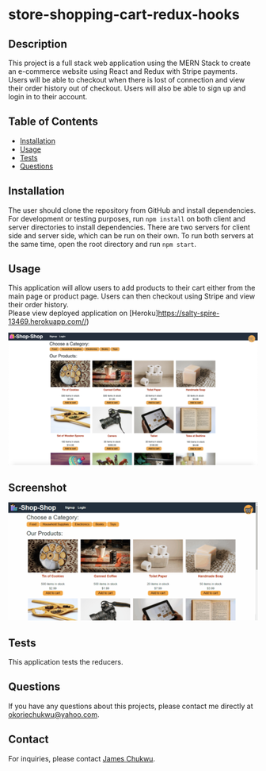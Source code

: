 # store-shopping-cart-redux-hooks


## Description 
This project is a full stack web application using the MERN Stack to create an e-commerce website using React and Redux with Stripe payments. Users will be able to checkout when there is lost of connection and view their order history out of checkout. Users will also be able to sign up and login in to their account. 

## Table of Contents
* [Installation](#installation)
* [Usage](#usage)
* [Tests](#tests)
* [Questions](#information)

## Installation 
The user should clone the repository from GitHub and install dependencies. For development or testing purposes, run `npm install` on both client and server directories to install dependencies. There are two servers for client side and server side, which can be run on their own. To run both servers at the same time, open the root directory and run `npm start`.

## Usage 
This application will allow users to add products to their cart either from the main page or product page. Users can then checkout using Stripe and view their order history.<br>
Please view deployed application on [Heroku]https://salty-spire-13469.herokuapp.com//)<br>

<img src='client/public/images/screenshot.png'>


## Screenshot

![Goods Available](./client/public/images/22-state-homework-demo-01.gif)



## Tests
This application tests the reducers. 

## Questions
If you have any questions about this projects, please contact me directly at okoriechukwu@yahoo.com. 

## Contact
For inquiries, please contact [James Chukwu](https://github.com/okingiboy).

